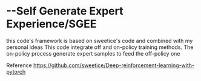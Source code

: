 # --Self Generate Expert Experience/SGEE 
this code's framework is based on sweetice's code and combined with my personal ideas
This code integrate off and on-policy training methods.
The on-policy process generate expert samples to feed the off-policy one

Reference
https://github.com/sweetice/Deep-reinforcement-learning-with-pytorch

